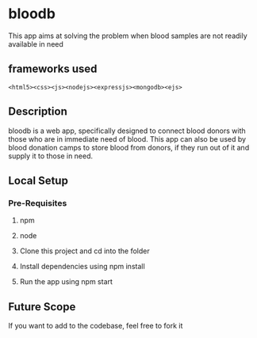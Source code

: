 # bloodb
This app aims at solving the problem when blood samples are not readily available in need

## frameworks used
    <html5><css><js><nodejs><expressjs><mongodb><ejs>
    
## Description
bloodb is a web app, specifically designed to connect blood donors with those who are in immediate need of blood.
This app can also be used by blood donation camps to store blood from donors, if they run out of it and supply it
to those in need. 

## Local Setup
### Pre-Requisites
1. npm
2. node

1. Clone this project and cd into the folder
2. Install dependencies using npm install
3. Run the app using npm start

## Future Scope
If you want to add to the codebase, feel free to fork it 

